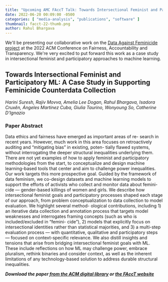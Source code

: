 ```yaml
---
title: "Upcoming AMC FAccT Talk: Towards Intersectional Feminist and Participatory ML"
date: 2022-06-20 00:09:00 -0500
categories: [ "media-analysis", "publications", "software" ]
thumbnail: facct-22-thumb.png
author: Rahul Bhargava
---
```


We'll be presenting our collaborative work on the [Data Against Feminicide project](/projects/data-against-network.html) at the 2022 ACM Conference on Fairness, Accountability and Transparency. We're very excited to put forward this work as a case study in intersectional feminist and participatory approaches to machine learning.

## Towards Intersectional Feminist and Participatory ML: A Case Study in Supporting Feminicide Counterdata Collection

_Harini Suresh, Rajiv Movva, Amelia Lee Dogan, Rahul Bhargava, Isadora Cruxên, Ángeles Martinez Cuba,
Giulia Taurino, Wonyoung So, Catherine D’Ignazio_

### Paper Abstract

Data ethics and fairness have emerged as important areas of re- search in recent years. However, much work in this area focuses on retroactively auditing and “mitigating bias” in existing, poten- tially flawed systems, without interrogating the deeper structural inequalities underlying them. There are not yet examples of how to apply feminist and participatory methodologies from the start, to conceptualize and design machine learning-based tools that center and aim to challenge power inequalities. Our work targets this more prospective goal. Guided by the framework of data feminism, we co-design datasets and machine learning models to support the efforts of activists who collect and monitor data about femini- cide — gender-based killings of women and girls. We describe how intersectional feminist goals and participatory processes shaped each stage of our approach, from problem conceptualization to data collection to model evaluation. We highlight several method- ological contributions, including 1) an iterative data collection and annotation process that targets model weaknesses and interrogates framing concepts (such as who is included/excluded in “femini- cide”), 2) models that explicitly focus on intersectional identities rather than statistical majorities, and 3) a multi-step evaluation process — with quantitative, qualitative and participatory steps — focused on context-specific relevance. We also distill insights and tensions that arise from bridging intersectional feminist goals with ML. These include reflections on how ML may challenge power, embrace pluralism, rethink binaries and consider context, as well as the inherent limitations of any technology-based solution to address durable structural inequalities.

***Download the paper [from the ACM digital library](https://facctconference.org/static/pdfs_2022/facct22-54.pdf) or [the FAccT website](https://facctconference.org/static/pdfs_2022/facct22-54.pdf)***
